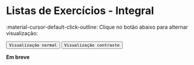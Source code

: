 # **Listas de Exercícios - Integral**

:material-cursor-default-click-outline: Clique no botão abaixo para alternar visualização:

<div class="tx-switch">
  <button data-md-color-scheme="default"><code>Visualização normal</code></button>
  <button data-md-color-scheme="slate"><code>Visualização contraste</code></button>
</div>

<script>
  var buttons = document.querySelectorAll("button[data-md-color-scheme]")
  buttons.forEach(function(button) {
    button.addEventListener("click", function() {
      var attr = this.getAttribute("data-md-color-scheme")
      document.body.setAttribute("data-md-color-scheme", attr)
      var name = document.querySelector("#__code_0 code span:nth-child(7)")
      name.textContent = attr
    })
  })
</script>

<style>
p.combinado:first-letter { 
	color: #F5843A; 
	font-size:xx-large; 
}
.info {
  background-color: #e7f3fe;
  border-left: 6px solid #2196F3;
}
.success {
  background-color: #ddffdd;
  border-left: 6px solid #4CAF50;
}

.danger {
  background-color: #ffdddd;
  border-left: 6px solid #f44336;
}
</style>


<style>
p.combinado:first-letter { 
	color: #F5843A; 
	font-size:xx-large; 
}

.button {
  border-radius: 20px;
  background-color: #009688;
  border: none;
  color: #FFFFFF;
  text-align: center;
  font-size: 15px;
  padding: 10px;
  width: 150px;
  transition: all 0.5s;
  cursor: pointer;
  margin: 5px;
}


.button span {
  cursor: pointer;
  display: inline-block;
  position: relative;
  transition: 0.5s;
}

.button span:after {
  content: '\00bb';
  position: absolute;
  opacity: 0;
  top: 0;
  right: -20px;
  transition: 0.5s;
}

.button:hover span {
  padding-right: 25px;
}

.button:hover span:after {
  opacity: 1;
  right: 0;
}	

/** AVISOS **/
.card {
  box-shadow: 0 4px 8px 0 rgba(0,0,0,0.2);
  transition: 0.3s;
  border-radius: 50px;
}

.card:hover {
  box-shadow: 0 8px 16px 0 rgba(0,0,0,0.2);
}

.alert {
  padding: 12px;
  background-color: #f44336;
  color: white;
  border-radius: 50px;
}

.success {
  padding: 12px;
  background-color: #6BBD6E;
  color: white;
  border-radius: 50px;
}

.info {
  padding: 12px;
  background-color: #47A8F5;
  color: white;
  border-radius: 50px;
}

.warning {
  padding: 12px;
  background-color: #FFAA2C;
  color: white;
  border-radius: 50px;
}

.closebtn {
  margin-left: 25px;
  color: white;
  font-weight: bold;
  float: right;
  font-size: 22px;
  line-height: 25px;
  cursor: pointer;
  transition: 0.3s;
}

.closebtn:hover {
  color: black;
}

/** ANOTAÇÕES **/

.atencao {
  background-color: #ffdddd;
  border-left: 6px solid #f44336;
  margin-bottom: 15px;
  padding: 4px 12px;
}

.sucesso {
  background-color: #ddffdd;
  border-left: 6px solid #4CAF50;
  margin-bottom: 15px;
  padding: 4px 12px;
}

.informacao {
  background-color: #e7f3fe;
  border-left: 6px solid #2196F3;
  margin-bottom: 15px;
  padding: 4px 12px;
}


.atento {
  background-color: #ffffcc;
  border-left: 6px solid #ffeb3b;
  margin-bottom: 15px;
  padding: 4px 12px;
}
</style>




**Em breve** 

<!-- 
!!! tip "Videoaula 1"
    <p style="text-align: center;">
    <iframe width="720" height="345" src="https://www.youtube.com/embed/kJYLWFwfL80"></iframe>
    </p>

!!! abstract "Instalação dos programas MiKTeX e TeXstudio"
    
    **Instalação do TeXstudio**: 

    Acesse texstudio.org ou digite no seu navegador de preferência, ou seja, dá um google em "texstudio", normalmente é o primeiro resultado que aparece na pesquisa. $f(x)$

    Ao clicar, você será levado a página de baixar em função do seu sistema operacional. Basta clicar e aguardar o download. 


## Exercício A 

1. Determine a função derivada de $f(x) = x^4 - \sin(x) + \frac{x^{-2}}{-\pi}$ 

**Solução:** 

Temos que $f(x)$ é uma junção de dois tipos de funções, função polinomial com função trigonométrica. Para derivar $f(x)$ basta utilizar a propriedade básica: 

$$f(x) = x^4 - \sin(x) + \frac{x^{-2}}{-\pi}$$ 

$$ f'(x) = 4x^3 - \cos(x) + \left( \frac{-2x^{-1}}{-\pi} \right)$$ 

$$ f'(x) = 4x^3 - \cos(x) + \displaystyle\frac{2x^{-1}}{\pi} $$ 

Que podemos ainda reescrever, ficando 

$$ f'(x) = 4x^3 - \cos(x) + \frac{2}{\pi x} $$ 

## Fundamento legal - obrigatoriedade

<p style="text-align: justify;">
A determinação legal decorre do artigo 67 da Lei 8.666/93. O Artigo 58, inciso III da citada Lei
assegura à Administração a prerrogativa de fiscalizar os contratos.

</p>
-->




